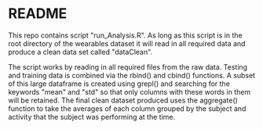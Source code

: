 # README

This repo contains script "run_Analysis.R". As long as this script is in the root directory of the wearables dataset it will read in all required data and produce a clean data set called "dataClean".

The script works by reading in all required files from the raw data. Testing and training data is combined via the rbind() and cbind() functions. A subset of this large dataframe is created using grepl() and searching for the keywords "mean" and "std" so that only columns with these words in them will be retained. The final clean dataset produced uses the aggregate() function to take the averages of each column grouped by the subject and activity that the subject was performing at the time. 

